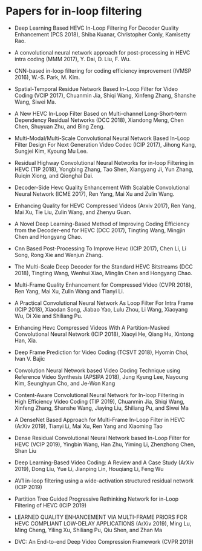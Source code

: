# Papers for in-loop filtering

- Deep Learning Based HEVC In-Loop Filtering For Decoder Quality Enhancement (PCS 2018), Shiba Kuanar, Christopher Conly, Kamisetty Rao.

- A convolutional neural network approach for post-processing in HEVC intra coding (MMM 2017), Y. Dai, D. Liu, F. Wu.

- CNN-based in-loop filtering for coding efficiency improvement (IVMSP 2016), W.-S. Park, M. Kim.

- Spatial-Temporal Residue Network Based In-Loop Filter for Video Coding (VCIP 2017), Chuanmin Jia, Shiqi Wang, Xinfeng Zhang, Shanshe Wang, Siwei Ma.

- A New HEVC In-Loop Filter Based on Multi-channel Long-Short-term Dependency Residual Networks (DCC 2018), Xiandong Meng, Chen Chen, Shuyuan Zhu, and Bing Zeng.

- Multi-Modal/Multi-Scale Convolutional Neural Network Based In-Loop Filter Design For Next Generation Video Codec (ICIP 2017), Jihong Kang, Sungjei Kim, Kyoung Mu Lee.

- Residual Highway Convolutional Neural Networks for in-loop Filtering in HEVC (TIP 2018), Yongbing Zhang, Tao Shen, Xiangyang Ji, Yun Zhang, Ruiqin Xiong, and Qionghai Dai.

- Decoder-Side Hevc Quality Enhancement With Scalable Convolutional Neural Network (ICME 2017), Ren Yang, Mai Xu and Zulin Wang.

- Enhancing Quality for HEVC Compressed Videos (Arxiv 2017), Ren Yang, Mai Xu, Tie Liu, Zulin Wang, and Zhenyu Guan.

- A Novel Deep Learning-Based Method of Improving Coding Efficiency from the Decoder-end for HEVC (DCC 2017), Tingting Wang, Mingjin Chen and Hongyang Chao.

- Cnn Based Post-Processing To Improve Hevc (ICIP 2017), Chen Li, Li Song, Rong Xie and Wenjun Zhang.

- The Multi-Scale Deep Decoder for the Standard HEVC Bitstreams (DCC 2018), Tingting Wang, Wenhui Xiao, Minglin Chen and Hongyang Chao.

- Multi-Frame Quality Enhancement for Compressed Video (CVPR 2018), Ren Yang, Mai Xu, Zulin Wang and Tianyi Li.

- A Practical Convolutional Neural Network As Loop Filter For Intra Frame (ICIP 2018), Xiaodan Song, Jiabao Yao, Lulu Zhou, Li Wang, Xiaoyang Wu, Di Xie and Shiliang Pu.

- Enhancing Hevc Compressed Videos With A Partition-Masked Convolutional Neural Network (ICIP 2018), Xiaoyi He, Qiang Hu, Xintong Han, Xia.

- Deep Frame Prediction for Video Coding (TCSVT 2018), Hyomin Choi, Ivan V. Bajic

- Convolution Neural Network based Video Coding Technique using Reference Video Synthesis (APSIPA 2018), Jung Kyung Lee, Nayoung Kim, Seunghyun Cho, and Je-Won Kang

- Content-Aware Convolutional Neural Network for In-loop Filtering in High Efficiency Video Coding (TIP 2019), Chuanmin Jia, Shiqi Wang, Xinfeng Zhang, Shanshe Wang, Jiaying Liu, Shiliang Pu, and Siwei Ma

- A DenseNet Based Approach for Multi-Frame In-Loop Filter in HEVC (ArXiv 2019), Tianyi Li, Mai Xu, Ren Yang and Xiaoming Tao 

- Dense Residual Convolutional Neural Network based In-Loop Filter for HEVC (VCIP 2019), Yingbin Wang, Han Zhu, Yiming Li, Zhenzhong Chen, Shan Liu

- Deep Learning-Based Video Coding: A Review and A Case Study (ArXiv 2019), Dong Liu, Yue Li, Jianping Lin, Houqiang Li, Feng Wu

- AV1 in-loop filtering using a wide-activation structured residual network (ICIP 2019)

- Partition Tree Guided Progressive Rethinking Network for in-Loop Filtering of HEVC (ICIP 2019)

- LEARNED QUALITY ENHANCEMENT VIA MULTI-FRAME PRIORS FOR HEVC COMPLIANT LOW-DELAY APPLICATIONS (ArXiv 2019), Ming Lu, Ming Cheng, Yiling Xu, Shiliang Pu, Qiu Shen, and Zhan Ma

- DVC: An End-to-end Deep Video Compression Framework (CVPR 2019)
